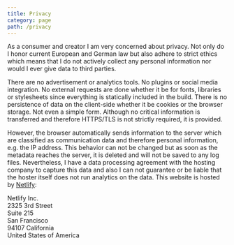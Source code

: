 ```yaml
---
title: Privacy
category: page
path: /privacy
---
```


As a consumer and creator I am very concerned about privacy. Not only do I honor current European and German law but also adhere to strict ethics which means that I do not actively collect any personal information nor would I ever give data to third parties.

There are no advertisement or analytics tools. No plugins or social media integration. No external requests are done whether it be for fonts, libraries or stylesheets since everything is statically included in the build. There is no persistence of data on the client-side whether it be cookies or the browser storage. Not even a simple form. Although no critical information is transferred and therefore HTTPS/TLS is not strictly required, it is provided.

However, the browser automatically sends information to the server which are classified as communication data and therefore personal information, e.g. the IP address. This behavior can not be changed but as soon as the metadata reaches the server, it is deleted and will not be saved to any log files. Nevertheless, I have a data processing agreement with the hosting company to capture this data and also I can not guarantee or be liable that the hoster itself does not run analytics on the data. This website is hosted by [Netlify](https://www.netlify.com/gdpr/):

Netlify Inc.<br/>
2325 3rd Street<br/>
Suite 215<br/>
San Francisco<br/>
94107 California<br/>
United States of America

